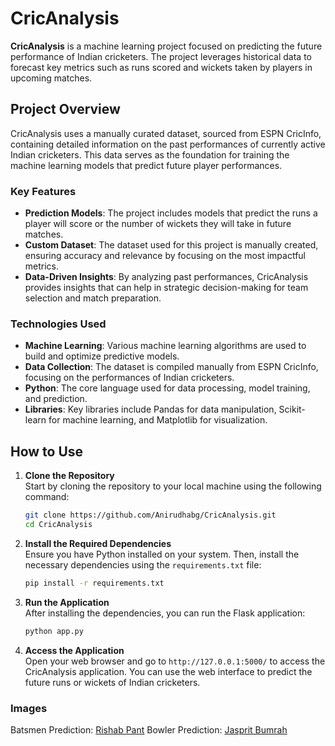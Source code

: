 # CricAnalysis

**CricAnalysis** is a machine learning project focused on predicting the future performance of Indian cricketers. The project leverages historical data to forecast key metrics such as runs scored and wickets taken by players in upcoming matches.

## Project Overview

CricAnalysis uses a manually curated dataset, sourced from ESPN CricInfo, containing detailed information on the past performances of currently active Indian cricketers. This data serves as the foundation for training the machine learning models that predict future player performances.

### Key Features

- **Prediction Models**: The project includes models that predict the runs a player will score or the number of wickets they will take in future matches.
- **Custom Dataset**: The dataset used for this project is manually created, ensuring accuracy and relevance by focusing on the most impactful metrics.
- **Data-Driven Insights**: By analyzing past performances, CricAnalysis provides insights that can help in strategic decision-making for team selection and match preparation.

### Technologies Used

- **Machine Learning**: Various machine learning algorithms are used to build and optimize predictive models.
- **Data Collection**: The dataset is compiled manually from ESPN CricInfo, focusing on the performances of Indian cricketers.
- **Python**: The core language used for data processing, model training, and prediction.
- **Libraries**: Key libraries include Pandas for data manipulation, Scikit-learn for machine learning, and Matplotlib for visualization.

## How to Use

1. **Clone the Repository**  
   Start by cloning the repository to your local machine using the following command:

   ```bash
   git clone https://github.com/Anirudhabg/CricAnalysis.git
   cd CricAnalysis
   ```

2. **Install the Required Dependencies**  
   Ensure you have Python installed on your system. Then, install the necessary dependencies using the `requirements.txt` file:

   ```bash
   pip install -r requirements.txt
   ```

3. **Run the Application**  
   After installing the dependencies, you can run the Flask application:

   ```bash
   python app.py
   ```

4. **Access the Application**  
   Open your web browser and go to `http://127.0.0.1:5000/` to access the CricAnalysis application. You can use the web interface to predict the future runs or wickets of Indian cricketers.

### Images
   Batsmen Prediction: [Rishab Pant](https://github.com/Anirudhabg/CricAnalysis/blob/3a7ac971a903d3473b046422e6dab3076ae34ba0/Images/Batsmen_Prediction.png)
   Bowler Prediction: [Jasprit Bumrah](https://github.com/Anirudhabg/CricAnalysis/blob/3a7ac971a903d3473b046422e6dab3076ae34ba0/Images/Bowler_Prediction.png)